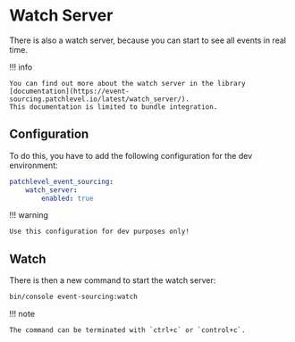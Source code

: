 # Watch Server

There is also a watch server, because you can start to see all events in real time. 

!!! info

    You can find out more about the watch server in the library 
    [documentation](https://event-sourcing.patchlevel.io/latest/watch_server/). 
    This documentation is limited to bundle integration.

## Configuration

To do this, you have to add the following configuration for the dev environment:

```yaml
patchlevel_event_sourcing:
    watch_server:
        enabled: true
```

!!! warning

    Use this configuration for dev purposes only!

## Watch

There is then a new command to start the watch server:

```bash
bin/console event-sourcing:watch
```

!!! note

    The command can be terminated with `ctrl+c` or `control+c`.